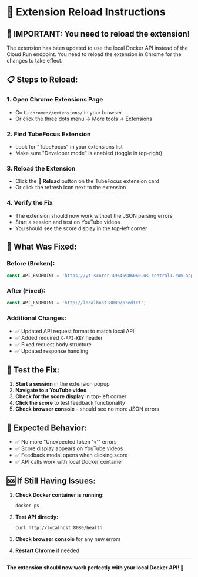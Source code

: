 # 🔄 Extension Reload Instructions

## 🚨 **IMPORTANT: You need to reload the extension!**

The extension has been updated to use the local Docker API instead of the Cloud Run endpoint. You need to reload the extension in Chrome for the changes to take effect.

## 📋 Steps to Reload:

### 1. **Open Chrome Extensions Page**
- Go to `chrome://extensions/` in your browser
- Or click the three dots menu → More tools → Extensions

### 2. **Find TubeFocus Extension**
- Look for "TubeFocus" in your extensions list
- Make sure "Developer mode" is enabled (toggle in top-right)

### 3. **Reload the Extension**
- Click the **🔄 Reload** button on the TubeFocus extension card
- Or click the refresh icon next to the extension

### 4. **Verify the Fix**
- The extension should now work without the JSON parsing errors
- Start a session and test on YouTube videos
- You should see the score display in the top-left corner

## 🔧 What Was Fixed:

### **Before (Broken):**
```javascript
const API_ENDPOINT = 'https://yt-scorer-49646986060.us-central1.run.app/predict';
```

### **After (Fixed):**
```javascript
const API_ENDPOINT = 'http://localhost:8080/predict';
```

### **Additional Changes:**
- ✅ Updated API request format to match local API
- ✅ Added required `X-API-KEY` header
- ✅ Fixed request body structure
- ✅ Updated response handling

## 🧪 Test the Fix:

1. **Start a session** in the extension popup
2. **Navigate to a YouTube video**
3. **Check for the score display** in top-left corner
4. **Click the score** to test feedback functionality
5. **Check browser console** - should see no more JSON errors

## 🎯 Expected Behavior:

- ✅ No more "Unexpected token '<'" errors
- ✅ Score display appears on YouTube videos
- ✅ Feedback modal opens when clicking score
- ✅ API calls work with local Docker container

## 🆘 If Still Having Issues:

1. **Check Docker container is running:**
   ```bash
   docker ps
   ```

2. **Test API directly:**
   ```bash
   curl http://localhost:8080/health
   ```

3. **Check browser console** for any new errors

4. **Restart Chrome** if needed

---

**The extension should now work perfectly with your local Docker API! 🎉** 